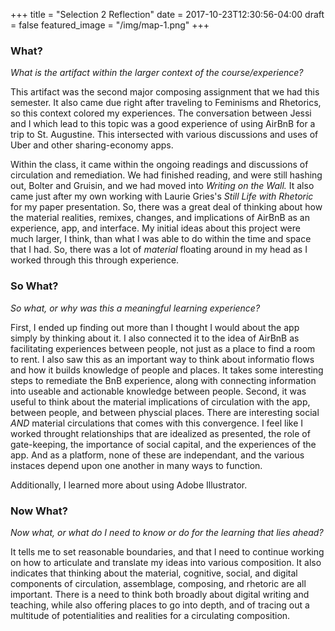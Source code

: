 +++
title = "Selection 2 Reflection"
date = 2017-10-23T12:30:56-04:00
draft = false
featured_image = "/img/map-1.png"
+++

### What?
*What is the artifact within the larger context of the course/experience?*

This artifact was the second major composing assignment that we had this semester. It also came due right after traveling to Feminisms and Rhetorics, so this context colored my experiences. The conversation between Jessi and I which lead to this topic was a good experience of using AirBnB for a trip to St. Augustine. This intersected with various discussions and uses of Uber and other sharing-economy apps.

Within the class, it came within the ongoing readings and discussions of circulation and remediation. We had finished reading, and were still hashing out, Bolter and Gruisin, and we had moved into *Writing on the Wall.* It also came just after my own working with Laurie Gries's *Still Life with Rhetoric* for my paper presentation. So, there was a great deal of thinking about how the material realities, remixes, changes, and implications of AirBnB as an experience, app, and interface. My initial ideas about this project were much larger, I think, than what I was able to do within the time and space that I had. So, there was a lot of *material* floating around in my head as I worked through this through experience.

### So What?
*So what, or why was this a meaningful learning experience?*

First, I ended up finding out more than I thought I would about the app simply by thinking about it. I also connected it to the idea of AirBnB as facilitating experiences between people, not just as a place to find a room to rent. I also saw this as an important way to think about informatio flows and how it builds knowledge of people and places. It takes some interesting steps to remediate the BnB experience, along with connecting information into useable and actionable knowledge between people. Second, it was useful to think about the material implications of circulation with the app, between people, and between physcial places. There are interesting social *AND* material circulations that comes with this convergence. I feel like I worked throught relationships that are idealized as presented, the role of gate-keeping, the importance of social capital, and the experiences of the app. And as a platform, none of these are independant, and the various instaces depend upon one another in many ways to function.

Additionally, I learned more about using Adobe Illustrator.

### Now What?
*Now what, or what do I need to know or do for the learning that lies ahead?*

It tells me to set reasonable boundaries, and that I need to continue working on how to articulate and translate my ideas into various composition. It also indicates that thinking about the material, cognitive, social, and digital components of circulation, assemblage, composing, and rhetoric are all important. There is a need to think both broadly about digital writing and teaching, while also offering places to go into depth, and of tracing out a multitude of potentialities and realities for a circulating composition.
